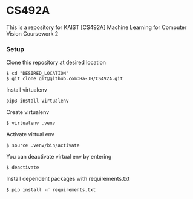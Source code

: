 # CS492A

This is a repository for KAIST [CS492A] Machine Learning for Computer Vision Coursework 2

### Setup

Clone this repository at desired location
```
$ cd "DESIRED_LOCATION"
$ git clone git@github.com:Ha-JH/CS492A.git
```

Install virtualenv
```
pip3 install virtualenv
```

Create virtualenv
```
$ virtualenv .venv
```

Activate virtual env
```
$ source .venv/bin/activate
```

You can deactivate virtual env by entering
```
$ deactivate
```

Install dependent packages with requirements.txt
```
$ pip install -r requirements.txt
```

